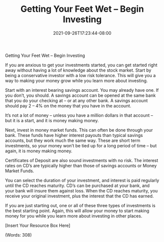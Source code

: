 ﻿---
title: "Getting Your Feet Wet – Begin Investing"
date: 2021-09-26T17:23:44-08:00
description: "Text Files Tips for Web Success"
featured_image: "/images/Text Files.jpg"
tags: ["Text Files"]
---

Getting Your Feet Wet – Begin Investing


If you are anxious to get your investments started, you can get started right away without having a lot of knowledge about the stock market. Start by being a conservative investor with a low risk tolerance. This will give you a way to making your money grow while you learn more about investing.

Start with an interest bearing savings account. You may already have one. If you don’t, you should. A savings account can be opened at the same bank that you do your checking at – or at any other bank. A savings account should pay 2 – 4% on the money that you have in the account.

It’s not a lot of money – unless you have a million dollars in that account – but it is a start, and it is money making money.

Next, invest in money market funds. This can often be done through your bank. These funds have higher interest payouts than typical savings accounts, but they work much the same way. These are short term investments, so your money won’t be tied up for a long period of time – but again, it is money making money.

Certificates of Deposit are also sound investments with no risk. The interest rates on CD’s are typically higher than those of savings accounts or Money Market Funds.

You can select the duration of your investment, and interest is paid regularly until the CD reaches maturity. CD’s can be purchased at your bank, and your bank will insure them against loss. When the CD reaches maturity, you receive your original investment, plus the interest that the CD has earned.

If you are just starting out, one or all of these three types of investments is the best starting point. Again, this will allow your money to start making money for you while you learn more about investing in other places.

[Insert Your Resource Box Here]

(Words: 308)


